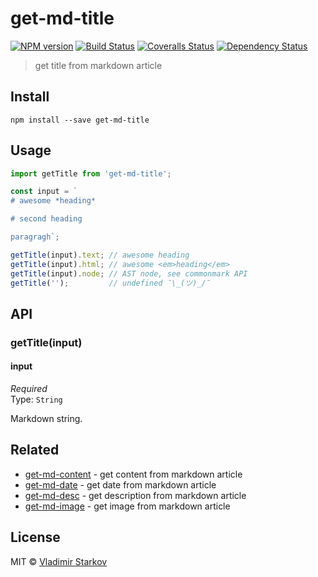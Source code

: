 # get-md-title

[![NPM version][npm-image]][npm-url]
[![Build Status][travis-image]][travis-url]
[![Coveralls Status][coveralls-image]][coveralls-url]
[![Dependency Status][depstat-image]][depstat-url]

> get title from markdown article

## Install

    npm install --save get-md-title

## Usage

```js
import getTitle from 'get-md-title';

const input = `
# awesome *heading*

# second heading

paragragh`;

getTitle(input).text; // awesome heading
getTitle(input).html; // awesome <em>heading</em>
getTitle(input).node; // AST node, see commonmark API
getTitle('');         // undefined ¯\_(ツ)_/¯
```

## API

### getTitle(input)

#### input

*Required*  
Type: `String`

Markdown string.

## Related

* [get-md-content][get-md-content] - get content from markdown article
* [get-md-date][get-md-date] - get date from markdown article
* [get-md-desc][get-md-desc] - get description from markdown article
* [get-md-image][get-md-image] - get image from markdown article

## License

MIT © [Vladimir Starkov](https://iamstarkov.com)

[npm-url]: https://npmjs.org/package/get-md-title
[npm-image]: https://img.shields.io/npm/v/get-md-title.svg?style=flat-square

[travis-url]: https://travis-ci.org/iamstarkov/get-md-title
[travis-image]: https://img.shields.io/travis/iamstarkov/get-md-title.svg?style=flat-square

[coveralls-url]: https://coveralls.io/r/iamstarkov/get-md-title
[coveralls-image]: https://img.shields.io/coveralls/iamstarkov/get-md-title.svg?style=flat-square

[depstat-url]: https://david-dm.org/iamstarkov/get-md-title
[depstat-image]: https://david-dm.org/iamstarkov/get-md-title.svg?style=flat-square

[get-md-content]: https://github.com/iamstarkov/get-md-content
[get-md-date]: https://github.com/iamstarkov/get-md-date
[get-md-desc]: https://github.com/iamstarkov/get-md-desc
[get-md-image]: https://github.com/iamstarkov/get-md-image
